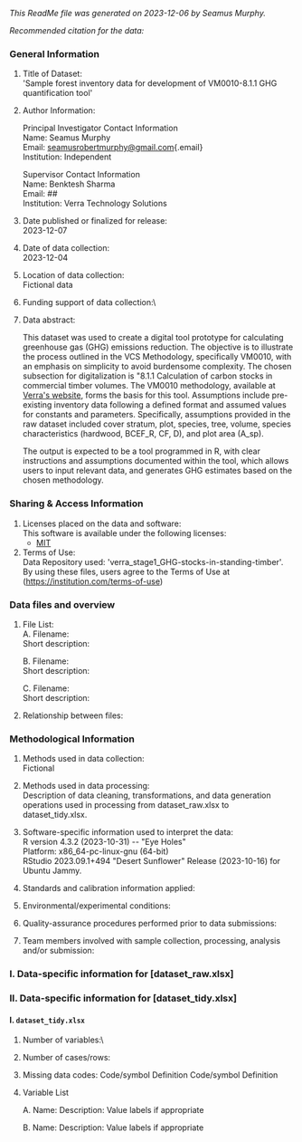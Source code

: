 *This ReadMe file was generated on 2023-12-06 by Seamus Murphy.*

*Recommended citation for the data:*

### General Information

1.  Title of Dataset:\
    'Sample forest inventory data for development of VM0010-8.1.1 GHG quantification tool'

2.  Author Information:

    Principal Investigator Contact Information\
    Name: Seamus Murphy\
    Email: [seamusrobertmurphy\@gmail.com](#0){.email}\
    Institution: Independent

    Supervisor Contact Information\
    Name: Benktesh Sharma\
    Email: \##\
    Institution: Verra Technology Solutions

3.  Date published or finalized for release:\
    2023-12-07

4.  Date of data collection:\
    2023-12-04

5.  Location of data collection:\
    Fictional data

6.  Funding support of data collection:\

7.  Data abstract:

    This dataset was used to create a digital tool prototype for calculating greenhouse gas (GHG) emissions reduction. The objective is to illustrate the process outlined in the VCS Methodology, specifically VM0010, with an emphasis on simplicity to avoid burdensome complexity. The chosen subsection for digitalization is "8.1.1 Calculation of carbon stocks in commercial timber volumes. The VM0010 methodology, available at [Verra's website](https://verra.org/wp-content/uploads/2018/03/VM0010-Methodology-for-IMF-LtPF-v1.3_0.pdf), forms the basis for this tool. Assumptions include pre-existing inventory data following a defined format and assumed values for constants and parameters. Specifically, assumptions provided in the raw dataset included cover stratum, plot, species, tree, volume, species characteristics (hardwood, BCEF_R, CF, D), and plot area (A_sp).

    The output is expected to be a tool programmed in R, with clear instructions and assumptions documented within the tool, which allows users to input relevant data, and generates GHG estimates based on the chosen methodology.

### Sharing & Access Information

1.  Licenses placed on the data and software:\
    This software is available under the following licenses:
    -   [MIT](https://rstudio.github.io/gradethis/LICENSE.html)
2.  Terms of Use:\
    Data Repository used: 'verra_stage1_GHG-stocks-in-standing-timber'.\
    By using these files, users agree to the Terms of Use at (<https://institution.com/terms-of-use>)

### Data files and overview

1.  File List:\
    A. Filename:\
    Short description:

    B. Filename:\
    Short description:

    C. Filename:\
    Short description:

2.  Relationship between files:

### Methodological Information

1.  Methods used in data collection:\
    Fictional

2.  Methods used in data processing:\
    Description of data cleaning, transformations, and data generation operations used in processing from dataset_raw.xlsx to dataset_tidy.xlsx.

3.  Software-specific information used to interpret the data:\
    R version 4.3.2 (2023-10-31) -- "Eye Holes"\
    Platform: x86_64-pc-linux-gnu (64-bit)\
    RStudio 2023.09.1+494 "Desert Sunflower" Release (2023-10-16) for Ubuntu Jammy.

4.  Standards and calibration information applied:

5.  Environmental/experimental conditions:

6.  Quality-assurance procedures performed prior to data submissions:

7.  Team members involved with sample collection, processing, analysis and/or submission:


### I. Data-specific information for [dataset_raw.xlsx]
### II. Data-specific information for [dataset_tidy.xlsx]

#### I. `dataset_tidy.xlsx`

1.  Number of variables:\



2. Number of cases/rows: 




3. Missing data codes:
        Code/symbol        Definition
        Code/symbol        Definition


4. Variable List
                  

    A. Name: <variable name>
       Description: <description of the variable>
                    Value labels if appropriate


    B. Name: <variable name>
       Description: <description of the variable>
                    Value labels if appropriate
